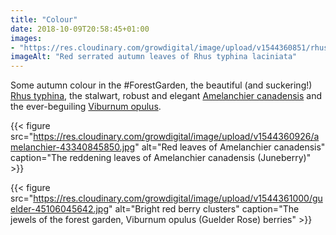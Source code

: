 ```yaml
---
title: "Colour"
date: 2018-10-09T20:58:45+01:00
images: 
- "https://res.cloudinary.com/growdigital/image/upload/v1544360851/rhus-31281175558.jpg"
imageAlt: "Red serrated autumn leaves of Rhus typhina laciniata"
---
```


Some autumn colour in the #ForestGarden, the beautiful (and suckering!) [Rhus typhina](https://pfaf.org/user/plant.aspx?latinname=Rhus+typhina), the stalwart, robust and elegant [Amelanchier canadensis](https://pfaf.org/user/plant.aspx?latinname=Amelanchier+canadensis) and the ever-beguiling [Viburnum opulus](https://pfaf.org/user/plant.aspx?latinname=Viburnum+opulus). 

{{< figure src="https://res.cloudinary.com/growdigital/image/upload/v1544360926/amelanchier-43340845850.jpg" alt="Red leaves of Amelanchier canadensis" caption="The reddening leaves of Amelanchier canadensis (Juneberry)" >}}

{{< figure src="https://res.cloudinary.com/growdigital/image/upload/v1544361000/guelder-45106045642.jpg" alt="Bright red berry clusters" caption="The jewels of the forest garden, Viburnum opulus (Guelder Rose) berries" >}}
